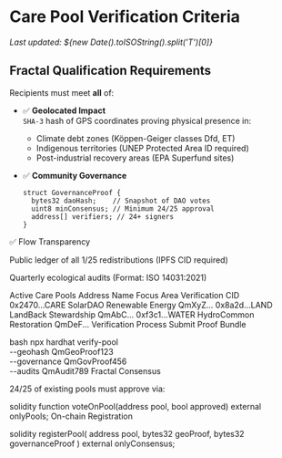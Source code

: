 # Care Pool Verification Criteria
*Last updated: ${new Date().toISOString().split('T')[0]}*

## Fractal Qualification Requirements
Recipients must meet **all** of:
- ✅ **Geolocated Impact**  
  `SHA-3` hash of GPS coordinates proving physical presence in:
  - Climate debt zones (Köppen-Geiger classes Dfd, ET)
  - Indigenous territories (UNEP Protected Area ID required)
  - Post-industrial recovery areas (EPA Superfund sites)

- ✅ **Community Governance**  
  ```solidity
  struct GovernanceProof {
    bytes32 daoHash;    // Snapshot of DAO votes
    uint8 minConsensus; // Minimum 24/25 approval
    address[] verifiers; // 24+ signers
  }
✅ Flow Transparency

Public ledger of all 1/25 redistributions (IPFS CID required)

Quarterly ecological audits (Format: ISO 14031:2021)

Active Care Pools
Address	Name	Focus Area	Verification CID
0x2470...CARE	SolarDAO	Renewable Energy	QmXyZ...
0x8a2d...LAND	LandBack	Stewardship	QmAbC...
0xf3c1...WATER	HydroCommon	Restoration	QmDeF...
Verification Process
Submit Proof Bundle

bash
npx hardhat verify-pool \
  --geohash QmGeoProof123 \
  --governance QmGovProof456 \
  --audits QmAudit789
Fractal Consensus

24/25 of existing pools must approve via:

solidity
function voteOnPool(address pool, bool approved) external onlyPools;
On-chain Registration

solidity
registerPool(
  address pool,
  bytes32 geoProof,
  bytes32 governanceProof
) external onlyConsensus;
